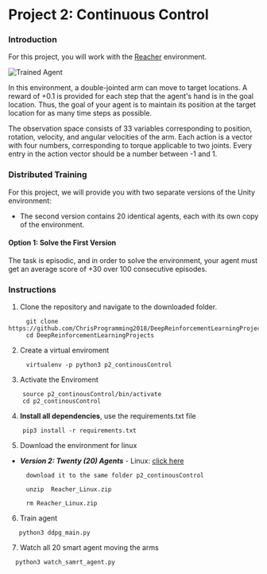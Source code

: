 [//]: # (Image References)

[image1]: https://user-images.githubusercontent.com/10624937/43851024-320ba930-9aff-11e8-8493-ee547c6af349.gif "Trained Agent"
[image2]: https://user-images.githubusercontent.com/10624937/43851646-d899bf20-9b00-11e8-858c-29b5c2c94ccc.png "Crawler"


# Project 2: Continuous Control

### Introduction

For this project, you will work with the [Reacher](https://github.com/Unity-Technologies/ml-agents/blob/master/docs/Learning-Environment-Examples.md#reacher) environment.

![Trained Agent][image1]

In this environment, a double-jointed arm can move to target locations. A reward of +0.1 is provided for each step that the agent's hand is in the goal location. Thus, the goal of your agent is to maintain its position at the target location for as many time steps as possible.

The observation space consists of 33 variables corresponding to position, rotation, velocity, and angular velocities of the arm. Each action is a vector with four numbers, corresponding to torque applicable to two joints. Every entry in the action vector should be a number between -1 and 1.

### Distributed Training

For this project, we will provide you with two separate versions of the Unity environment:

- The second version contains 20 identical agents, each with its own copy of the environment.  


#### Option 1: Solve the First Version

The task is episodic, and in order to solve the environment,  your agent must get an average score of +30 over 100 consecutive episodes.

### Instructions
1. Clone the repository and navigate to the downloaded folder.
```	
     git clone https://github.com/ChrisProgramming2018/DeepReinforcementLearningProjects.git
     cd DeepReinforcementLearningProjects
```	
2. Create a virtual enviroment 
```	
     virtualenv -p python3 p2_continousControl
```
3. Activate the Enviroment
```
	source p2_continousControl/bin/activate
	cd p2_continousControl
```

4.  **Install all dependencies**, use the requirements.txt file

```
	pip3 install -r requirements.txt
```
5.  Download the environment for linux 


- **_Version 2: Twenty (20) Agents_**
        - Linux: [click here](https://s3-us-west-1.amazonaws.com/udacity-drlnd/P2/Reacher/Reacher_Linux.zip)

```
     download it to the same folder p2_continousControl
    
     unzip  Reacher_Linux.zip
     
     rm Reacher_Linux.zip
```
6.  Train agent 
```
   python3 ddpg_main.py
```
7.  Watch all 20 smart agent moving the arms 
 ```
   python3 watch_samrt_agent.py 
``` 
